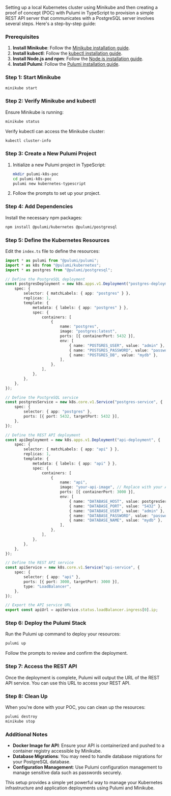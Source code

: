 Setting up a local Kubernetes cluster using Minikube and then creating a proof of concept (POC) with Pulumi in TypeScript to provision a simple REST API server that communicates with a PostgreSQL server involves several steps. Here's a step-by-step guide:

### Prerequisites
1. **Install Minikube**: Follow the [Minikube installation guide](https://minikube.sigs.k8s.io/docs/start/).
2. **Install kubectl**: Follow the [kubectl installation guide](https://kubernetes.io/docs/tasks/tools/install-kubectl/).
3. **Install Node.js and npm**: Follow the [Node.js installation guide](https://nodejs.org/).
4. **Install Pulumi**: Follow the [Pulumi installation guide](https://www.pulumi.com/docs/get-started/install/).

### Step 1: Start Minikube
```sh
minikube start
```

### Step 2: Verify Minikube and kubectl
Ensure Minikube is running:
```sh
minikube status
```

Verify kubectl can access the Minikube cluster:
```sh
kubectl cluster-info
```

### Step 3: Create a New Pulumi Project
1. Initialize a new Pulumi project in TypeScript:
   ```sh
   mkdir pulumi-k8s-poc
   cd pulumi-k8s-poc
   pulumi new kubernetes-typescript
   ```

2. Follow the prompts to set up your project.

### Step 4: Add Dependencies
Install the necessary npm packages:
```sh
npm install @pulumi/kubernetes @pulumi/postgresql
```

### Step 5: Define the Kubernetes Resources
Edit the `index.ts` file to define the resources:

```typescript
import * as pulumi from "@pulumi/pulumi";
import * as k8s from "@pulumi/kubernetes";
import * as postgres from "@pulumi/postgresql";

// Define the PostgreSQL deployment
const postgresDeployment = new k8s.apps.v1.Deployment("postgres-deployment", {
    spec: {
        selector: { matchLabels: { app: "postgres" } },
        replicas: 1,
        template: {
            metadata: { labels: { app: "postgres" } },
            spec: {
                containers: [
                    {
                        name: "postgres",
                        image: "postgres:latest",
                        ports: [{ containerPort: 5432 }],
                        env: [
                            { name: "POSTGRES_USER", value: "admin" },
                            { name: "POSTGRES_PASSWORD", value: "password" },
                            { name: "POSTGRES_DB", value: "mydb" },
                        ],
                    },
                ],
            },
        },
    },
});

// Define the PostgreSQL service
const postgresService = new k8s.core.v1.Service("postgres-service", {
    spec: {
        selector: { app: "postgres" },
        ports: [{ port: 5432, targetPort: 5432 }],
    },
});

// Define the REST API deployment
const apiDeployment = new k8s.apps.v1.Deployment("api-deployment", {
    spec: {
        selector: { matchLabels: { app: "api" } },
        replicas: 1,
        template: {
            metadata: { labels: { app: "api" } },
            spec: {
                containers: [
                    {
                        name: "api",
                        image: "your-api-image", // Replace with your API Docker image
                        ports: [{ containerPort: 3000 }],
                        env: [
                            { name: "DATABASE_HOST", value: postgresService.metadata.name },
                            { name: "DATABASE_PORT", value: "5432" },
                            { name: "DATABASE_USER", value: "admin" },
                            { name: "DATABASE_PASSWORD", value: "password" },
                            { name: "DATABASE_NAME", value: "mydb" },
                        ],
                    },
                ],
            },
        },
    },
});

// Define the REST API service
const apiService = new k8s.core.v1.Service("api-service", {
    spec: {
        selector: { app: "api" },
        ports: [{ port: 3000, targetPort: 3000 }],
        type: "LoadBalancer",
    },
});

// Export the API service URL
export const apiUrl = apiService.status.loadBalancer.ingress[0].ip;
```

### Step 6: Deploy the Pulumi Stack
Run the Pulumi up command to deploy your resources:
```sh
pulumi up
```
Follow the prompts to review and confirm the deployment.

### Step 7: Access the REST API
Once the deployment is complete, Pulumi will output the URL of the REST API service. You can use this URL to access your REST API.

### Step 8: Clean Up
When you're done with your POC, you can clean up the resources:
```sh
pulumi destroy
minikube stop
```

### Additional Notes
- **Docker Image for API**: Ensure your API is containerized and pushed to a container registry accessible by Minikube.
- **Database Migrations**: You may need to handle database migrations for your PostgreSQL database.
- **Configuration Management**: Use Pulumi configuration management to manage sensitive data such as passwords securely.

This setup provides a simple yet powerful way to manage your Kubernetes infrastructure and application deployments using Pulumi and Minikube.
